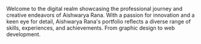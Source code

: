 Welcome to the digital realm showcasing the professional journey and creative endeavors of Aishwarya Rana. With a passion for innovation and a keen eye for detail, Aishwarya Rana's portfolio reflects a diverse range of skills, experiences, and achievements. From graphic design to web development.
